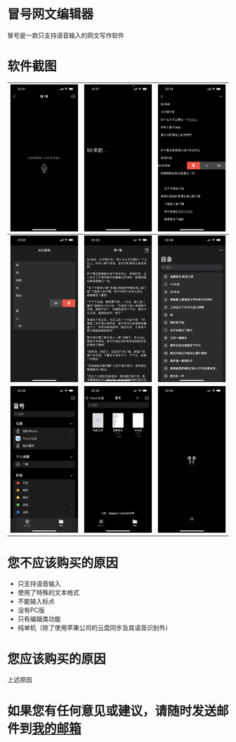 # 冒号网文编辑器

冒号是一款只支持语音输入的网文写作软件

# 软件截图

![1](IMG_2471.PNG) | ![2](IMG_2472.PNG) | ![3](IMG_2473.PNG)
--- | --- | ---
![4](IMG_2480.PNG) | ![5](IMG_2474.PNG) | ![6](IMG_2475.PNG)
![7](IMG_2479.PNG) | ![8](IMG_2478.PNG) | ![9](IMG_2477.PNG)

# 您不应该购买的原因

* 只支持语音输入
* 使用了特殊的文本格式
* 不能输入标点
* 没有PC版
* 只有编辑类功能
* 纯单机（除了使用苹果公司的云盘同步及其语音识别外）

# 您应该购买的原因

上述原因

# 如果您有任何意见或建议，请随时发送邮件到[我的邮箱](mailto:pop2ones@icloud.com)
